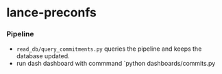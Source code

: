 # lance-preconfs


### Pipeline
- `read_db/query_commitments.py` queries the pipeline and keeps the database updated.
- run dash dashboard with commmand `python dashboards/commits.py
